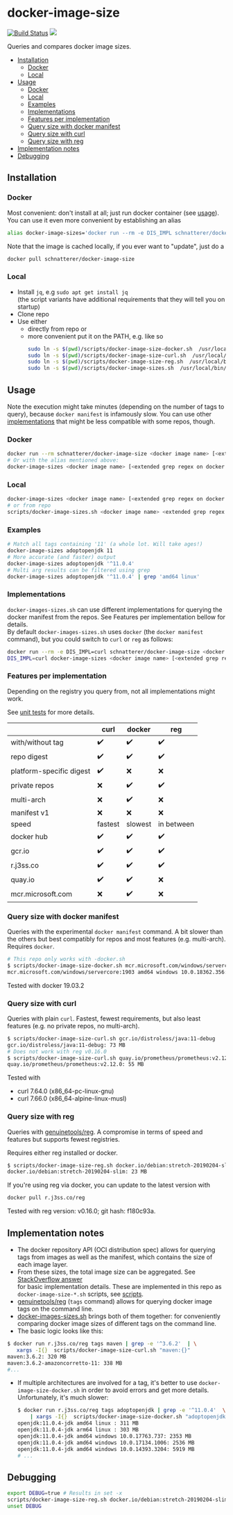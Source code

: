 # docker-image-size

[![Build Status](https://travis-ci.org/schnatterer/docker-image-size.svg?branch=master)](https://travis-ci.org/schnatterer/docker-image-size)
[![](https://images.microbadger.com/badges/image/schnatterer/docker-image-size.svg)](https://hub.docker.com/r/schnatterer/docker-image-size)

Queries and compares docker image sizes.

<!-- Update with `doctoc --notitle README.md`. See https://github.com/thlorenz/doctoc -->
<!-- START doctoc generated TOC please keep comment here to allow auto update -->
<!-- DON'T EDIT THIS SECTION, INSTEAD RE-RUN doctoc TO UPDATE -->


- [Installation](#installation)
  - [Docker](#docker)
  - [Local](#local)
- [Usage](#usage)
  - [Docker](#docker-1)
  - [Local](#local-1)
  - [Examples](#examples)
  - [Implementations](#implementations)
  - [Features per implementation](#features-per-implementation)
  - [Query size with docker manifest](#query-size-with-docker-manifest)
  - [Query size with curl](#query-size-with-curl)
  - [Query size with reg](#query-size-with-reg)
- [Implementation notes](#implementation-notes)
- [Debugging](#debugging)

<!-- END doctoc generated TOC please keep comment here to allow auto update -->


## Installation

### Docker

Most convenient: don't install at all; just run docker container (see [usage](#usage)).
You can use it even more convenient by establishing an alias

```bash
alias docker-image-sizes='docker run --rm -e DIS_IMPL schnatterer/docker-image-size'
``` 

Note that the image is cached locally, if you ever want to "update", just do a 

```bash
docker pull schnatterer/docker-image-size
```

### Local
* Install `jq`, e.g `sudo apt get install jq`  
  (the script variants have additional requirements that they will tell you on startup)
* Clone repo
* Use either
  * directly from repo or 
  * more convenient put it on the PATH, e.g. like so 
    ```bash
    sudo ln -s $(pwd)/scripts/docker-image-size-docker.sh  /usr/local/bin/docker-image-size-docker.sh
    sudo ln -s $(pwd)/scripts/docker-image-size-curl.sh  /usr/local/bin/docker-image-size-curl.sh
    sudo ln -s $(pwd)/scripts/docker-image-size-reg.sh  /usr/local/bin/docker-image-size-reg.sh
    sudo ln -s $(pwd)/scripts/docker-image-sizes.sh  /usr/local/bin/docker-image-sizes
    ```

## Usage

Note the execution might take minutes (depending on the number of tags to query), because `docker manifest` is 
infamously slow. You can use other [implementations](#implementations) that might be less compatible with some repos, 
though.

### Docker

```bash
docker run --rm schnatterer/docker-image-size <docker image name> [<extended grep regex on docker tag>]
# Or with the alias mentioned above:
docker-image-sizes <docker image name> [<extended grep regex on docker tag>]
```

### Local

```bash
docker-image-sizes <docker image name> [<extended grep regex on docker tag>]
# or from repo 
scripts/docker-image-sizes.sh <docker image name> <extended grep regex on docker tag>
```

### Examples

```bash
# Match all tags containing '11' (a whole lot. Will take ages!)
docker-image-sizes adoptopenjdk 11
# More accurate (and faster) output
docker-image-sizes adoptopenjdk '^11.0.4'
# Multi arg results can be filtered using grep 
docker-image-sizes adoptopenjdk '^11.0.4' | grep 'amd64 linux'
```

### Implementations

`docker-images-sizes.sh` can use different implementations for querying the docker manifest from the repos. See 
Features per implementation bellow for details.  
By default `docker-images-sizes.sh` uses `docker` (the `docker manifest` command), but you could switch to `curl` or 
`reg` as follows:

```bash
docker run --rm -e DIS_IMPL=curl schnatterer/docker-image-size <docker image name> [<extended grep regex on docker tag>]
DIS_IMPL=curl docker-image-sizes <docker image name> [<extended grep regex on docker tag>]
```

### Features per implementation 

Depending on the registry you query from, not all implementations might work.

See [unit tests](test/docker-image-size.bats) for more details.

|   | curl | docker | reg |
|---|---|---|---|
|with/without tag | ✔️ | ✔️ | ✔️ |
|repo digest | ✔️ | ✔️ | ✔️ |
|platform-specific digest | ✔️ | ❌ | ❌ |
|private repos | ❌ | ✔️ | ️✔️ |
|multi-arch | ❌ | ✔️ | ️❌ |
|manifest v1 | ❌ | ❌ | ❌ |
|speed | fastest | slowest️ | ️in between️ |
|docker hub| ✔️ | ✔️ | ✔️ |
|gcr.io | ✔️ | ✔️ | ✔️ |
|r.j3ss.co | ️️✔️ | ️✔️ | ✔️ |
|quay.io | ✔️ | ✔️ | ❌️ |
|mcr.microsoft.com | ❌ | ✔️ | ❌ |

### Query size with docker manifest

Queries with the experimental `docker manifest` command.
A bit slower than the others but best compatibly for repos and most features (e.g. multi-arch). Requires `docker`.

```bash
# This repo only works with -docker.sh
$ scripts/docker-image-size-docker.sh mcr.microsoft.com/windows/servercore:1903
mcr.microsoft.com/windows/servercore:1903 amd64 windows 10.0.18362.356: 2217 MB
```

Tested with docker 19.03.2

### Query size with curl 

Queries with plain `curl`. Fastest, fewest requirements, but also least features (e.g. no private repos, no multi-arch).

```bash
$ scripts/docker-image-size-curl.sh gcr.io/distroless/java:11-debug
gcr.io/distroless/java:11-debug: 73 MB
# Does not work with reg v0.16.0
$ scripts/docker-image-size-curl.sh quay.io/prometheus/prometheus:v2.12.0
quay.io/prometheus/prometheus:v2.12.0: 55 MB
```

Tested with 
* curl 7.64.0 (x86_64-pc-linux-gnu)
* curl 7.66.0 (x86_64-alpine-linux-musl)

### Query size with reg

Queries with [genuinetools/reg](https://github.com/genuinetools/reg). A compromise in terms of speed and features but
supports fewest registries.

Requires either reg installed or docker.

```bash
$ scripts/docker-image-size-reg.sh docker.io/debian:stretch-20190204-slim
docker.io/debian:stretch-20190204-slim: 23 MB
```

If you're using reg via docker, you can update to the latest version with
```bash
docker pull r.j3ss.co/reg
```

Tested with reg version: v0.16.0; git hash: f180c93a.

## Implementation notes

* The docker repository API (OCI distribution spec) allows for querying tags from images as well as the manifest, which 
  contains the size of each image layer.
* From these sizes, the total image size can be aggregated. See [StackOverflow answer](https://stackoverflow.com/a/54813737)  
  for basic implementation details. These are implemented in this repo as `docker-image-size-*.sh` scripts, see 
  [scripts](scripts).
* [genuinetools/reg](https://github.com/genuinetools/reg) (`tags` command) allows for querying docker image tags on the 
  command line.
* [docker-images-sizes.sh](scripts/docker-image-sizes.sh) brings both of them together:  for conveniently comparing
 docker image sizes of different tags on the command line.
* The basic logic looks like this: 
 ```bash
 $ docker run r.j3ss.co/reg tags maven | grep -e '^3.6.2'  | \
    xargs -I{}  scripts/docker-image-size-curl.sh "maven:{}"
 maven:3.6.2: 320 MB
 maven:3.6.2-amazoncorretto-11: 338 MB
 #...
 ``` 
* If multiple architectures are involved for a tag, it's better to use `docker-image-size-docker.sh` in order to avoid
 errors and get more details. Unfortunately, it's much slower:
  ```bash
  $ docker run r.j3ss.co/reg tags adoptopenjdk | grep -e '^11.0.4'  \
      | xargs -I{}  scripts/docker-image-size-docker.sh "adoptopenjdk:{}"
  openjdk:11.0.4-jdk amd64 linux : 311 MB
  openjdk:11.0.4-jdk arm64 linux : 303 MB
  openjdk:11.0.4-jdk amd64 windows 10.0.17763.737: 2353 MB
  openjdk:11.0.4-jdk amd64 windows 10.0.17134.1006: 2536 MB
  openjdk:11.0.4-jdk amd64 windows 10.0.14393.3204: 5919 MB
  # ...
  ``` 

## Debugging

```bash
export DEBUG=true # Results in set -x
scripts/docker-image-size-reg.sh docker.io/debian:stretch-20190204-slim
unset DEBUG
```